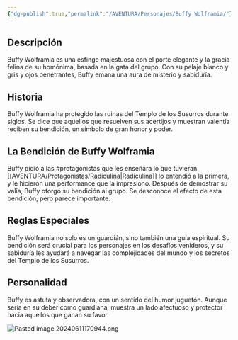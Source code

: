 ```yaml
---
{"dg-publish":true,"permalink":"/AVENTURA/Personajes/Buffy Wolframia/"}
---
```


## Descripción
Buffy Wolframia es una esfinge majestuosa con el porte elegante y la gracia felina de su homónima, basada en la gata del grupo. Con su pelaje blanco y gris y ojos penetrantes, Buffy emana una aura de misterio y sabiduría.

## Historia
Buffy Wolframia ha protegido las ruinas del Templo de los Susurros durante siglos. Se dice que aquellos que resuelven sus acertijos y muestran valentía reciben su bendición, un símbolo de gran honor y poder.

## La Bendición de Buffy Wolframia
Buffy pidió a las #protagonistas que les enseñara lo que tuvieran. [[AVENTURA/Protagonistas/Radiculina\|Radiculina]] lo entendió a la primera, y le hicieron una performance que la impresionó. Después de demostrar su valía, Buffy otorgó su bendición al grupo. Se desconoce el efecto de esta bendición, pero parece importante.

## Reglas Especiales 
Buffy Wolframia no solo es un guardián, sino también una guía espiritual. Su bendición será crucial para los personajes en los desafíos venideros, y su sabiduría les ayudará a navegar las complejidades del mundo y los secretos del Templo de los Susurros.

## Personalidad
Buffy es astuta y observadora, con un sentido del humor juguetón. Aunque seria en su deber como guardiana, muestra un lado afectuoso y protector hacia aquellos que ganan su favor.

![Pasted image 20240611170944.png](/img/user/_imagenes/Pasted%20image%2020240611170944.png)